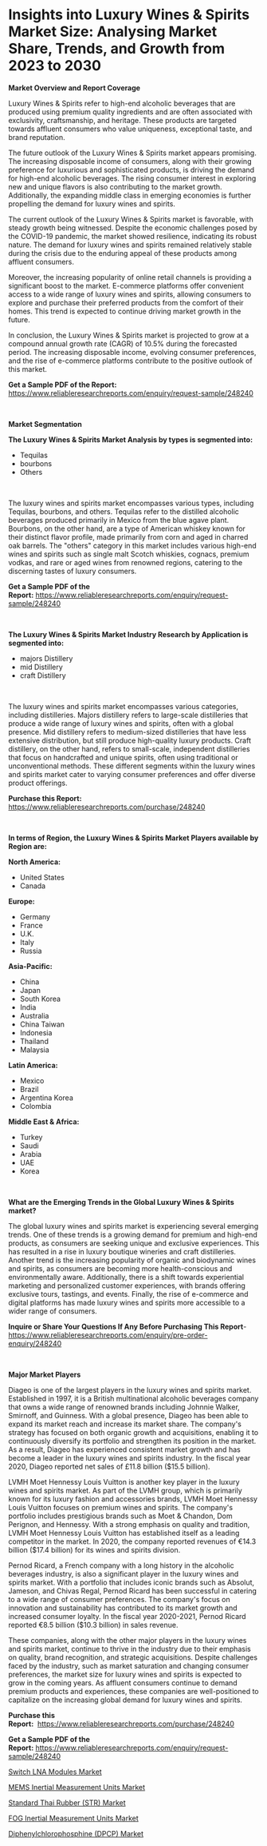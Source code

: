 <p><h1>Insights into Luxury Wines & Spirits Market Size: Analysing Market Share, Trends, and Growth from 2023 to 2030</h1></p><p><strong>Market Overview and Report Coverage</strong></p>
<p><p>Luxury Wines & Spirits refer to high-end alcoholic beverages that are produced using premium quality ingredients and are often associated with exclusivity, craftsmanship, and heritage. These products are targeted towards affluent consumers who value uniqueness, exceptional taste, and brand reputation.</p><p>The future outlook of the Luxury Wines & Spirits market appears promising. The increasing disposable income of consumers, along with their growing preference for luxurious and sophisticated products, is driving the demand for high-end alcoholic beverages. The rising consumer interest in exploring new and unique flavors is also contributing to the market growth. Additionally, the expanding middle class in emerging economies is further propelling the demand for luxury wines and spirits.</p><p>The current outlook of the Luxury Wines & Spirits market is favorable, with steady growth being witnessed. Despite the economic challenges posed by the COVID-19 pandemic, the market showed resilience, indicating its robust nature. The demand for luxury wines and spirits remained relatively stable during the crisis due to the enduring appeal of these products among affluent consumers.</p><p>Moreover, the increasing popularity of online retail channels is providing a significant boost to the market. E-commerce platforms offer convenient access to a wide range of luxury wines and spirits, allowing consumers to explore and purchase their preferred products from the comfort of their homes. This trend is expected to continue driving market growth in the future.</p><p>In conclusion, the Luxury Wines & Spirits market is projected to grow at a compound annual growth rate (CAGR) of 10.5% during the forecasted period. The increasing disposable income, evolving consumer preferences, and the rise of e-commerce platforms contribute to the positive outlook of this market.</p></p>
<p><strong>Get a Sample PDF of the Report:</strong> <a href="https://www.reliableresearchreports.com/enquiry/request-sample/248240">https://www.reliableresearchreports.com/enquiry/request-sample/248240</a></p>
<p>&nbsp;</p>
<p><strong>Market Segmentation</strong></p>
<p><strong>The Luxury Wines & Spirits Market Analysis by types is segmented into:</strong></p>
<p><ul><li>Tequilas</li><li>bourbons</li><li>Others</li></ul></p>
<p>&nbsp;</p>
<p><p>The luxury wines and spirits market encompasses various types, including Tequilas, bourbons, and others. Tequilas refer to the distilled alcoholic beverages produced primarily in Mexico from the blue agave plant. Bourbons, on the other hand, are a type of American whiskey known for their distinct flavor profile, made primarily from corn and aged in charred oak barrels. The "others" category in this market includes various high-end wines and spirits such as single malt Scotch whiskies, cognacs, premium vodkas, and rare or aged wines from renowned regions, catering to the discerning tastes of luxury consumers.</p></p>
<p><strong>Get a Sample PDF of the Report:</strong>&nbsp;<a href="https://www.reliableresearchreports.com/enquiry/request-sample/248240">https://www.reliableresearchreports.com/enquiry/request-sample/248240</a></p>
<p>&nbsp;</p>
<p><strong>The Luxury Wines & Spirits Market Industry Research by Application is segmented into:</strong></p>
<p><ul><li>majors Distillery</li><li>mid Distillery</li><li>craft Distillery</li></ul></p>
<p>&nbsp;</p>
<p><p>The luxury wines and spirits market encompasses various categories, including distilleries. Majors distillery refers to large-scale distilleries that produce a wide range of luxury wines and spirits, often with a global presence. Mid distillery refers to medium-sized distilleries that have less extensive distribution, but still produce high-quality luxury products. Craft distillery, on the other hand, refers to small-scale, independent distilleries that focus on handcrafted and unique spirits, often using traditional or unconventional methods. These different segments within the luxury wines and spirits market cater to varying consumer preferences and offer diverse product offerings.</p></p>
<p><strong>Purchase this Report:</strong>&nbsp; <a href="https://www.reliableresearchreports.com/purchase/248240">https://www.reliableresearchreports.com/purchase/248240</a></p>
<p>&nbsp;</p>
<p><strong>In terms of Region, the Luxury Wines & Spirits Market Players available by Region are:</strong></p>
<p>
    <p> <strong> North America: </strong>
        <ul>
            <li>United States</li>
            <li>Canada</li>
        </ul>
        </p> 
    <p> <strong> Europe: </strong>
        <ul>
            <li>Germany</li>
            <li>France</li>
            <li>U.K.</li>
            <li>Italy</li>
            <li>Russia</li>
        </ul>
        </p> 
    <p> <strong> Asia-Pacific: </strong>
        <ul>
            <li>China</li>
            <li>Japan</li>
            <li>South Korea</li>
            <li>India</li>
            <li>Australia</li>
            <li>China Taiwan</li>
            <li>Indonesia</li>
            <li>Thailand</li>
            <li>Malaysia</li>
        </ul>
        </p> 
    <p> <strong> Latin America: </strong>
        <ul>
            <li>Mexico</li>
            <li>Brazil</li>
            <li>Argentina Korea</li>
            <li>Colombia</li>
        </ul>
        </p> 
    <p> <strong> Middle East & Africa: </strong>
        <ul>
            <li>Turkey</li>
            <li>Saudi</li>
            <li>Arabia</li>
            <li>UAE</li>
            <li>Korea</li>
        </ul>
    </p>
    </p>
<p>&nbsp;</p>
<p><strong>What are the Emerging Trends in the Global Luxury Wines & Spirits market?</strong></p>
<p><p>The global luxury wines and spirits market is experiencing several emerging trends. One of these trends is a growing demand for premium and high-end products, as consumers are seeking unique and exclusive experiences. This has resulted in a rise in luxury boutique wineries and craft distilleries. Another trend is the increasing popularity of organic and biodynamic wines and spirits, as consumers are becoming more health-conscious and environmentally aware. Additionally, there is a shift towards experiential marketing and personalized customer experiences, with brands offering exclusive tours, tastings, and events. Finally, the rise of e-commerce and digital platforms has made luxury wines and spirits more accessible to a wider range of consumers.</p></p>
<p><strong>Inquire or Share Your Questions If Any Before Purchasing This Report</strong>- <a href="https://www.reliableresearchreports.com/enquiry/pre-order-enquiry/248240">https://www.reliableresearchreports.com/enquiry/pre-order-enquiry/248240</a></p>
<p>&nbsp;</p>
<p><strong>Major Market Players</strong></p>
<p><p>Diageo is one of the largest players in the luxury wines and spirits market. Established in 1997, it is a British multinational alcoholic beverages company that owns a wide range of renowned brands including Johnnie Walker, Smirnoff, and Guinness. With a global presence, Diageo has been able to expand its market reach and increase its market share. The company's strategy has focused on both organic growth and acquisitions, enabling it to continuously diversify its portfolio and strengthen its position in the market. As a result, Diageo has experienced consistent market growth and has become a leader in the luxury wines and spirits industry. In the fiscal year 2020, Diageo reported net sales of £11.8 billion ($15.5 billion).</p><p>LVMH Moet Hennessy Louis Vuitton is another key player in the luxury wines and spirits market. As part of the LVMH group, which is primarily known for its luxury fashion and accessories brands, LVMH Moet Hennessy Louis Vuitton focuses on premium wines and spirits. The company's portfolio includes prestigious brands such as Moet & Chandon, Dom Perignon, and Hennessy. With a strong emphasis on quality and tradition, LVMH Moet Hennessy Louis Vuitton has established itself as a leading competitor in the market. In 2020, the company reported revenues of €14.3 billion ($17.4 billion) for its wines and spirits division.</p><p>Pernod Ricard, a French company with a long history in the alcoholic beverages industry, is also a significant player in the luxury wines and spirits market. With a portfolio that includes iconic brands such as Absolut, Jameson, and Chivas Regal, Pernod Ricard has been successful in catering to a wide range of consumer preferences. The company's focus on innovation and sustainability has contributed to its market growth and increased consumer loyalty. In the fiscal year 2020-2021, Pernod Ricard reported €8.5 billion ($10.3 billion) in sales revenue.</p><p>These companies, along with the other major players in the luxury wines and spirits market, continue to thrive in the industry due to their emphasis on quality, brand recognition, and strategic acquisitions. Despite challenges faced by the industry, such as market saturation and changing consumer preferences, the market size for luxury wines and spirits is expected to grow in the coming years. As affluent consumers continue to demand premium products and experiences, these companies are well-positioned to capitalize on the increasing global demand for luxury wines and spirits.</p></p>
<p><strong>Purchase this Report:</strong>&nbsp;&nbsp;<a href="https://www.reliableresearchreports.com/purchase/248240">https://www.reliableresearchreports.com/purchase/248240</a></p>
<p></p>
<p><strong>Get a Sample PDF of the Report:</strong>&nbsp;<a href="https://www.reliableresearchreports.com/enquiry/request-sample/248240">https://www.reliableresearchreports.com/enquiry/request-sample/248240</a></p>
<p><p><a href="https://www.linkedin.com/pulse/switch-lna-modules-market-research-report-provides-thorough-8mywe/">Switch LNA Modules Market</a></p><p><a href="https://www.linkedin.com/pulse/mems-inertial-measurement-units-market-size-2023-2030-aekhe/">MEMS Inertial Measurement Units Market</a></p><p><a href="https://medium.com/@cullenblick/standard-thai-rubber-str-market-insight-market-trends-growth-forecasted-from-2023-to-2030-e87cabb64756">Standard Thai Rubber (STR) Market</a></p><p><a href="https://www.linkedin.com/pulse/fog-inertial-measurement-units-market-challenges-opportunities-ugede/">FOG Inertial Measurement Units Market</a></p><p><a href="https://medium.com/@graycehuels/diphenylchlorophosphine-dpcp-market-the-key-to-successful-business-strategy-forecast-till-2030-a2f836eb3d68">Diphenylchlorophosphine (DPCP) Market</a></p></p>